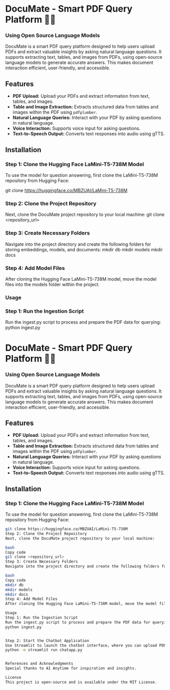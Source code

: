 # DocuMate - Smart PDF Query Platform 🦜📄
### Using Open Source Language Models

DocuMate is a smart PDF query platform designed to help users upload PDFs and extract valuable insights by asking natural language questions. It supports extracting text, tables, and images from PDFs, using open-source language models to generate accurate answers. This makes document interaction efficient, user-friendly, and accessible.

## Features
- **PDF Upload:** Upload your PDFs and extract information from text, tables, and images.
- **Table and Image Extraction:** Extracts structured data from tables and images within the PDF using `pdfplumber`.
- **Natural Language Queries:** Interact with your PDF by asking questions in natural language.
- **Voice Interaction:** Supports voice input for asking questions.
- **Text-to-Speech Output:** Converts text responses into audio using gTTS.

## Installation

### Step 1: Clone the Hugging Face LaMini-T5-738M Model
To use the model for question answering, first clone the LaMini-T5-738M repository from Hugging Face:

git clone https://huggingface.co/MBZUAI/LaMini-T5-738M  

### Step 2: Clone the Project Repository
Next, clone the DocuMate project repository to your local machine:
git clone <repository_url>

### Step 3: Create Necessary Folders
Navigate into the project directory and create the following folders for storing embeddings, models, and documents:
mkdir db
mkdir models
mkdir docs

### Step 4: Add Model Files
After cloning the Hugging Face LaMini-T5-738M model, move the model files into the models folder within the project.

### Usage
### Step 1: Run the Ingestion Script
Run the ingest.py script to process and prepare the PDF data for querying:
python ingest.py


# DocuMate - Smart PDF Query Platform 🦜📄
### Using Open Source Language Models

DocuMate is a smart PDF query platform designed to help users upload PDFs and extract valuable insights by asking natural language questions. It supports extracting text, tables, and images from PDFs, using open-source language models to generate accurate answers. This makes document interaction efficient, user-friendly, and accessible.

## Features
- **PDF Upload:** Upload your PDFs and extract information from text, tables, and images.
- **Table and Image Extraction:** Extracts structured data from tables and images within the PDF using `pdfplumber`.
- **Natural Language Queries:** Interact with your PDF by asking questions in natural language.
- **Voice Interaction:** Supports voice input for asking questions.
- **Text-to-Speech Output:** Converts text responses into audio using gTTS.

## Installation

### Step 1: Clone the Hugging Face LaMini-T5-738M Model
To use the model for question answering, first clone the LaMini-T5-738M repository from Hugging Face:

```bash
git clone https://huggingface.co/MBZUAI/LaMini-T5-738M
Step 2: Clone the Project Repository
Next, clone the DocuMate project repository to your local machine:

bash
Copy code
git clone <repository_url>
Step 3: Create Necessary Folders
Navigate into the project directory and create the following folders for storing embeddings, models, and documents:

bash
Copy code
mkdir db
mkdir models
mkdir docs
Step 4: Add Model Files
After cloning the Hugging Face LaMini-T5-738M model, move the model files into the models folder within the project.

Usage
Step 1: Run the Ingestion Script
Run the ingest.py script to process and prepare the PDF data for querying:
python ingest.py


Step 2: Start the Chatbot Application
Use Streamlit to launch the chatbot interface, where you can upload PDFs and ask questions:
python -m streamlit run chatapp.py


References and Acknowledgments
Special thanks to AI Anytime for inspiration and insights.

License
This project is open-source and is available under the MIT License.